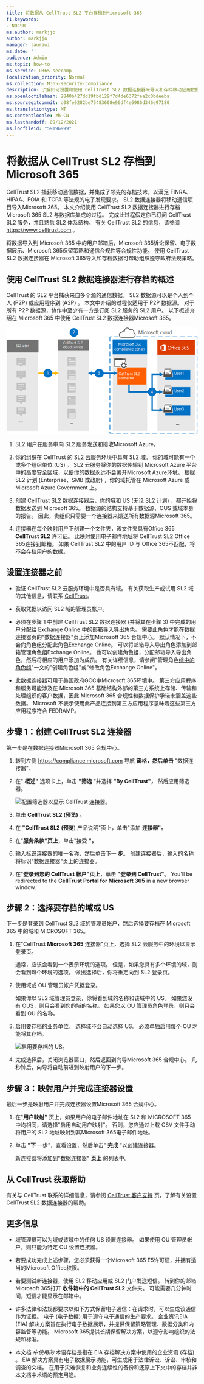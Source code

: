 ```yaml
---
title: 将数据从 CellTrust SL2 平台存档到Microsoft 365
f1.keywords:
- NOCSH
ms.author: markjjo
author: markjjo
manager: laurawi
ms.date: ''
audience: Admin
ms.topic: how-to
ms.service: O365-seccomp
localization_priority: Normal
ms.collection: M365-security-compliance
description: 了解如何设置和使用 CellTrust SL2 数据连接器来导入和存档移动应用数据。
ms.openlocfilehash: 2840b427dd19fbd129f7d4de6372fea2c0bdeeba
ms.sourcegitcommit: d08fe0282be75483608e96df4e6986d346e97180
ms.translationtype: MT
ms.contentlocale: zh-CN
ms.lasthandoff: 09/12/2021
ms.locfileid: "59196999"
---
```

# <a name="archive-data-from-celltrust-sl2-to-microsoft-365"></a>将数据从 CellTrust SL2 存档到 Microsoft 365

CellTrust SL2 捕获移动通信数据，并集成了领先的存档技术，以满足 FINRA、HIPAA、FOIA 和 TCPA 等法规的电子发现要求。 SL2 数据连接器将移动通信项目导入Microsoft 365。 本文介绍使用 CellTrust SL2 数据连接器进行存档Microsoft 365 SL2 与数据库集成的过程。 完成此过程假定你已订阅 CellTrust SL2 服务，并且熟悉 SL2 体系结构。 有关 CellTrust SL2 的信息，请参阅 <https://www.celltrust.com> 。

将数据导入到 Microsoft 365 中的用户邮箱后，Microsoft 365诉讼保留、电子数据展示、Microsoft 365保留策略和通信合规性等合规性功能。 使用 CellTrust SL2 数据连接器在 Microsoft 365导入和存档数据可帮助组织遵守政府法规策略。

## <a name="overview-of-archiving-with-the-celltrust-sl2-data-connector"></a>使用 CellTrust SL2 数据连接器进行存档的概述

CellTrust 的 SL2 平台捕获来自多个源的通信数据。 SL2 数据源可以是个人到个人 (P2P) 或应用程序到 (A2P) 。 本文中介绍的过程仅适用于 P2P 数据源。 对于所有 P2P 数据源，协作中至少有一方是订阅 SL2 服务的 SL2 用户。 以下概述介绍在 Microsoft 365 中使用 CellTrust SL2 数据连接器Microsoft 365。

![CellTrust SL2 服务的存档工作流。](../media/CellTrustSL2ConnectorWorkflow.png)

1. SL2 用户在服务中向 SL2 服务发送和接收Microsoft Azure。

2. 你的组织在 CellTrust 的 SL2 云服务环境中具有 SL2 域。 你的域可能有一个或多个组织单位 (US) 。 SL2 云服务将你的数据传输到 Microsoft Azure 平台中的高度安全区域，以便你的数据永远不会离开Microsoft Azure环境。 根据 SL2 计划 (Enterprise、SMB 或政府) ，你的域托管在 Microsoft Azure 或 Microsoft Azure Government 上。

3. 创建 CellTrust SL2 数据连接器后，你的域和 US (无论 SL2 计划) ，都开始将数据发送到 Microsoft 365。 数据源的结构支持基于数据源、OUS 或域本身的报告。 因此，贵组织只需要一个连接器来馈送所有数据源Microsoft 365。

4. 连接器在每个映射用户下创建一个文件夹，该文件夹具有Office 365 **CellTrust SL2** 许可证。 此映射使用电子邮件地址将 CellTrust SL2 Office 365连接到邮箱。 如果 CellTrust SL2 中的用户 ID 与 Office 365不匹配，将不会存档用户的数据。

## <a name="before-you-set-up-a-connector"></a>设置连接器之前

- 验证 CellTrust SL2 云服务环境中是否具有域。 有关获取生产或试用 SL2 域的其他信息，请联系 [CellTrust](https://www.celltrust.com/contact-us/#form)。

- 获取凭据以访问 SL2 域的管理员帐户。

- 必须在步骤 1 中创建 CellTrust SL2 数据连接器 (并将其在步骤 3) 中完成的用户分配给 Exchange Online 中的邮箱导入导出角色。 需要此角色才能在数据连接器页的"数据连接器"页上添加Microsoft 365 合规中心。 默认情况下，不会向角色组分配此角色Exchange Online。 可以将邮箱导入导出角色添加到邮箱管理角色组Exchange Online。 也可以创建角色组，分配邮箱导入导出角色，然后将相应的用户添加为成员。 有关详细信息，请参阅"管理角色[组中的角色组](/Exchange/permissions-exo/role-groups#create-role-groups)"[](/Exchange/permissions-exo/role-groups#modify-role-groups)一文的"创建角色组"或"修改角色Exchange Online"。

- 此数据连接器可用于美国政府GCC中Microsoft 365环境中。 第三方应用程序和服务可能涉及在 Microsoft 365 基础结构外部的第三方系统上存储、传输和处理组织的客户数据，因此 Microsoft 365 合规性和数据保护承诺未涵盖这些数据。 Microsoft 不表示使用此产品连接到第三方应用程序意味着这些第三方应用程序符合 FEDRAMP。

## <a name="step-1-create-a-celltrust-sl2-connector"></a>步骤 1：创建 CellTrust SL2 连接器

第一步是在数据连接器Microsoft 365 合规中心。

1. 转到左侧 <https://compliance.microsoft.com> 导航 **窗格，然后单击** "数据连接器"。

2. 在" **概述"** 选项卡上，单击 **"筛选** "并选择 **"By CellTrust"，** 然后应用筛选器。

   ![配置筛选器以显示 CellTrust 连接器。](../media/DataConnectorsFilter.png)

3. 单击 **CellTrust SL2 (预览) 。**

4. 在 **"CellTrust SL2 (预览**) 产品说明"页上，单击"添加 **连接器"。**

5. 在"**服务条款"页上**，单击"接受 **"。**

6. 输入标识连接器的唯一名称，然后单击下一 **步**。 创建连接器后，输入的名称将标识"数据连接器"页上的连接器。

7. 在"**登录到您的 CellTrust 帐户"页上**，单击 **"登录到 CellTrust"。** You'll be redirected to the **CellTrust Portal for Microsoft 365** in a new browser window.

## <a name="step-2-select-the-domains-or-ous-to-archive"></a>步骤 2：选择要存档的域或 US

下一步是登录到 CellTrust SL2 域的管理员帐户，然后选择要存档在 Microsoft 365 中的域和 MICROSOFT 365。

1. 在"CellTrust **Microsoft 365** 连接器"页上，选择 SL2 云服务中的环境以显示登录页。

   通常，应该会看到一个表示环境的选项。 但是，如果您具有多个环境的域，则会看到每个环境的选项。 做出选择后，你将重定向到 SL2 登录页。

2. 使用域或 OU 管理员帐户凭据登录。

   如果你以 SL2 域管理员登录，你将看到域的名称和该域中的 US。 如果您没有 OUS，则只会看到您的域的名称。 如果您以 OU 管理员角色登录，则只会看到 OU 的名称。

3. 启用要存档的业务单位。 选择域不会自动选择 US。 必须单独启用每个 OU 才能将其存档。

   ![启用要存档的 US。](../media/EnableCellTrustOUs.png)

4. 完成选择后，关闭浏览器窗口，然后返回到向导Microsoft 365 合规中心。 几秒钟后，向导将自动前进到映射用户的下一步。

## <a name="step-3-map-users-and-complete-the-connector-setup"></a>步骤 3：映射用户并完成连接器设置

最后一步是映射用户并完成连接器设置Microsoft 365 合规中心。

1. 在"**用户映射"** 页上，如果用户的电子邮件地址在 SL2 和 MICROSOFT 365 中均相同，请选择"启用自动用户映射"。 否则，您应通过上载 CSV 文件手动将用户的 SL2 地址映射到其Microsoft 365电子邮件地址。

2. 单击 **"下** 一步"，查看设置，然后单击" **完成** "以创建连接器。

   新连接器将添加到"数据连接器" **页上** 的列表中。

## <a name="get-help-from-celltrust"></a>从 CellTrust 获取帮助

有关与 CellTrust 联系的详细信息，请参阅 [CellTrust 客户支持](https://www.celltrust.com/contact-us/#support) 页，了解有关设置 CellTrust SL2 数据连接器的帮助。

## <a name="more-information"></a>更多信息

- 域管理员可以为域或该域中的任何 US 设置连接器。 如果使用 OU 管理员帐户，则只能为特定 OU 设置连接器。

- 若要成功完成上述步骤，您必须获得一个Microsoft 365 E5许可证，并拥有适当的Microsoft Office权限。

- 若要测试新连接器，使用 SL2 移动应用或 SL2 门户发送短信。 转到你的邮箱Microsoft 365打开 **收件箱中的 CellTrust SL2** 文件夹。 可能需要几分钟时间，短信才能显示在邮箱中。

- 许多法律和法规都要求以如下方式保留电子通信：在请求时，可以生成该通信作为证据。 电子 (电子数据) 用于遵守电子通信的生产要求。 企业资讯EIA (EIA) 解决方案旨在执行电子数据展示，并提供保留策略管理、数据分类和内容监督等功能。 Microsoft 365提供长期保留解决方案，以遵守影响组织的法规和标准。

- 本文档 *中使用的* 术语存档是指在 EIA 存档解决方案中使用的企业资讯 (存档) 。 EIA 解决方案具有电子数据展示功能，可生成用于法律诉讼、诉讼、审核和调查的文档。 在用于灾难恢复和业务连续性的备份和还原上下文中的存档并非本文档中术语的预定用途。
